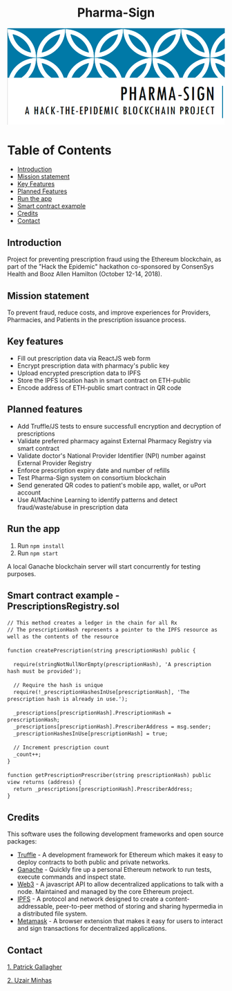 <h1 align="center"> Pharma-Sign </h1>

![logo](https://github.com/blockchainbuddha/Pharma-Sign/blob/13aa213f1dc89567543647c0fbb6d625fb7a417d/pharma_sign_logo.png)

Table of Contents
=================

* [Introduction](#intro)
* [Mission statement](#mission)
* [Key Features](#key_features)
* [Planned Features](#planned_features)
* [Run the app](#run)
* [Smart contract example](#contract)
* [Credits](#credits)
* [Contact](#contact)

<a name="intro"></a>
## Introduction

Project for preventing prescription fraud using the Ethereum blockchain, as part of the "Hack the Epidemic" hackathon co-sponsored by ConsenSys Health and Booz Allen Hamilton (October 12-14, 2018).

<a name="mission"></a>
## Mission statement

To prevent fraud, reduce costs, and improve experiences for Providers, Pharmacies, and Patients in the prescription issuance process.

<a name="key_features"></a>
## Key features

- Fill out prescription data via ReactJS web form
- Encrypt prescription data with pharmacy's public key
- Upload encrypted prescription data to IPFS
- Store the IPFS location hash in smart contract on ETH-public
- Encode address of ETH-public smart contract in QR code

<a name="planned_features"></a>
## Planned features

- Add Truffle/JS tests to ensure successfull encryption and decryption of prescriptions
- Validate preferred pharmacy against External Pharmacy Registry via smart contract
- Validate doctor's National Provider Identifier (NPI) number against External Provider Registry
- Enforce prescription expiry date and number of refills
- Test Pharma-Sign system on consortium blockchain
- Send generated QR codes to patient's mobile app, wallet, or uPort account
- Use AI/Machine Learning to identify patterns and detect fraud/waste/abuse in prescription data

<a name="run"></a>
## Run the app

1.  Run `npm install`
2.  Run `npm start`

A local Ganache blockchain server will start concurrently for testing purposes.

<a name="contract"></a>
## Smart contract example - PrescriptionsRegistry.sol

```solidity
// This method creates a ledger in the chain for all Rx
// The prescriptionHash represents a pointer to the IPFS resource as well as the contents of the resource

function createPrescription(string prescriptionHash) public {

  require(stringNotNullNorEmpty(prescriptionHash), 'A prescription hash must be provided');

  // Require the hash is unique
  require(!_prescriptionHashesInUse[prescriptionHash], 'The prescription hash is already in use.');

  _prescriptions[prescriptionHash].PrescriptionHash = prescriptionHash;
  _prescriptions[prescriptionHash].PrescriberAddress = msg.sender;      
  _prescriptionHashesInUse[prescriptionHash] = true;
        
  // Increment prescription count
  _count++;
}
    
function getPrescriptionPrescriber(string prescriptionHash) public view returns (address) {
  return _prescriptions[prescriptionHash].PrescriberAddress;
}
```
<a name="credits"></a>
## Credits
This software uses the following development frameworks and open source packages:


* [Truffle](https://truffleframework.com/docs) - A development framework for Ethereum which makes it easy to deploy contracts to both public and private networks.
* [Ganache](https://truffleframework.com/ganache) - Quickly fire up a personal Ethereum network to run tests, execute commands and inspect state.
* [Web3](https://github.com/ethereum/web3.js/) - A javascript API to allow decentralized applications to talk with a node. Maintained and managed by the core Ethereum project.
* [IPFS](https://ipfs.io/) -  A protocol and network designed to create a content-addressable, peer-to-peer method of storing and sharing hypermedia in a distributed file system.
* [Metamask](https://metamask.io/) - A browser extension that makes it easy for users to interact and sign transactions for decentralized applications.

<a name="contact"></a>
## Contact

[1. Patrick Gallagher](https://twitter.com/pi0neerpat)

[2. Uzair Minhas](https://www.linkedin.com/in/uziminhas/)

